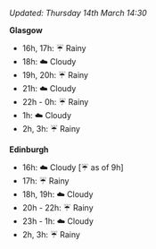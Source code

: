*Updated: Thursday 14th March 14:30*

**Glasgow**

* 16h, 17h: :umbrella: Rainy
* 18h: :cloud: Cloudy
* 19h, 20h: :umbrella: Rainy
* 21h: :cloud: Cloudy
* 22h - 0h: :umbrella: Rainy
* 1h: :cloud: Cloudy
* 2h, 3h: :umbrella: Rainy

**Edinburgh**

* 16h: :cloud: Cloudy [:umbrella: as of 9h]
* 17h: :umbrella: Rainy
* 18h, 19h: :cloud: Cloudy
* 20h - 22h: :umbrella: Rainy
* 23h - 1h: :cloud: Cloudy
* 2h, 3h: :umbrella: Rainy
